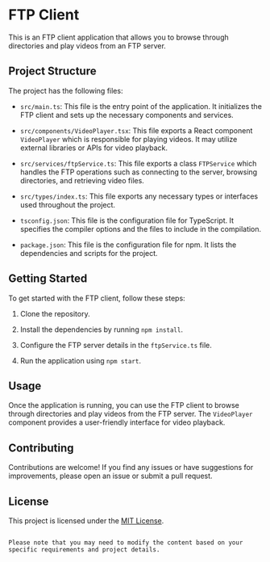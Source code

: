 # FTP Client

This is an FTP client application that allows you to browse through directories and play videos from an FTP server.

## Project Structure

The project has the following files:

- `src/main.ts`: This file is the entry point of the application. It initializes the FTP client and sets up the necessary components and services.

- `src/components/VideoPlayer.tsx`: This file exports a React component `VideoPlayer` which is responsible for playing videos. It may utilize external libraries or APIs for video playback.

- `src/services/ftpService.ts`: This file exports a class `FTPService` which handles the FTP operations such as connecting to the server, browsing directories, and retrieving video files.

- `src/types/index.ts`: This file exports any necessary types or interfaces used throughout the project.

- `tsconfig.json`: This file is the configuration file for TypeScript. It specifies the compiler options and the files to include in the compilation.

- `package.json`: This file is the configuration file for npm. It lists the dependencies and scripts for the project.

## Getting Started

To get started with the FTP client, follow these steps:

1. Clone the repository.

2. Install the dependencies by running `npm install`.

3. Configure the FTP server details in the `ftpService.ts` file.

4. Run the application using `npm start`.

## Usage

Once the application is running, you can use the FTP client to browse through directories and play videos from the FTP server. The `VideoPlayer` component provides a user-friendly interface for video playback.

## Contributing

Contributions are welcome! If you find any issues or have suggestions for improvements, please open an issue or submit a pull request.

## License

This project is licensed under the [MIT License](LICENSE).
```

Please note that you may need to modify the content based on your specific requirements and project details.